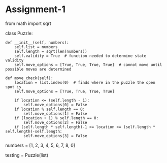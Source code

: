 # Assignment-1

from math import sqrt


class Puzzle:

    def __init__(self, numbers):
        self.list = numbers
        self.length = sqrt(len(numbers))
        self.validity = True  # function needed to determine state validity
        self.move_options = [True, True, True, True]  # cannot move until possible moves are determined

    def move_check(self):
        location = list.index(0)  # finds where in the puzzle the open spot is
        self.move_options = [True, True, True, True]

        if location <= (self.length - 1):
            self.move_options[0] = False
        if location % self.length == 0:
            self.move_options[1] = False
        if (location + 1) % self.length == 0:
            self.move_options[2] = False
        if (self.length * self.length)-1 >= location >= (self.length * self.length)-self.length:
            self.move_options[3] = False

numbers = [1, 2, 3, 4, 5, 6, 7, 8, 0]

testing = Puzzle(list)
